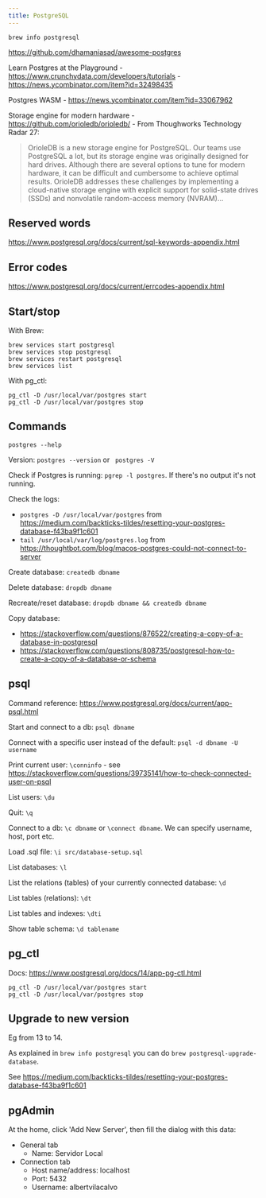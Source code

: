 ```yaml
---
title: PostgreSQL
---
```


`brew info postgresql`

https://github.com/dhamaniasad/awesome-postgres

Learn Postgres at the Playground - https://www.crunchydata.com/developers/tutorials - https://news.ycombinator.com/item?id=32498435

Postgres WASM - https://news.ycombinator.com/item?id=33067962

Storage engine for modern hardware - https://github.com/orioledb/orioledb/ - From Thoughworks Technology Radar 27:

> OrioleDB is a new storage engine for PostgreSQL. Our teams use PostgreSQL a lot, but its
> storage engine was originally designed for hard drives. Although there are several options to tune
> for modern hardware, it can be difficult and cumbersome to achieve optimal results. OrioleDB
> addresses these challenges by implementing a cloud-native storage engine with explicit support
> for solid-state drives (SSDs) and nonvolatile random-access memory (NVRAM)...

## Reserved words

https://www.postgresql.org/docs/current/sql-keywords-appendix.html

## Error codes

https://www.postgresql.org/docs/current/errcodes-appendix.html

## Start/stop

With Brew:

```
brew services start postgresql
brew services stop postgresql
brew services restart postgresql
brew services list
```

With pg_ctl:

```
pg_ctl -D /usr/local/var/postgres start
pg_ctl -D /usr/local/var/postgres stop
```

## Commands

`postgres --help`

Version: `postgres --version` or ` postgres -V`

Check if Postgres is running: `pgrep -l postgres`. If there's no output it's not running.

Check the logs:

- `postgres -D /usr/local/var/postgres` from https://medium.com/backticks-tildes/resetting-your-postgres-database-f43ba9f1c601
- `tail /usr/local/var/log/postgres.log` from https://thoughtbot.com/blog/macos-postgres-could-not-connect-to-server

Create database: `createdb dbname`

Delete database: `dropdb dbname`

Recreate/reset database: `dropdb dbname && createdb dbname`

Copy database:

- https://stackoverflow.com/questions/876522/creating-a-copy-of-a-database-in-postgresql
- https://stackoverflow.com/questions/808735/postgresql-how-to-create-a-copy-of-a-database-or-schema

## psql

Command reference: https://www.postgresql.org/docs/current/app-psql.html

Start and connect to a db: `psql dbname`

Connect with a specific user instead of the default: `psql -d dbname -U username`

Print current user: `\conninfo` - see https://stackoverflow.com/questions/39735141/how-to-check-connected-user-on-psql

List users: `\du`

Quit: `\q`

Connect to a db: `\c dbname` or `\connect dbname`. We can specify username, host, port etc.

Load .sql file: `\i src/database-setup.sql`

List databases: `\l`

List the relations (tables) of your currently connected database: `\d`

List tables (relations): `\dt`

List tables and indexes: `\dti`

Show table schema: `\d tablename`

## pg_ctl

Docs: https://www.postgresql.org/docs/14/app-pg-ctl.html

```
pg_ctl -D /usr/local/var/postgres start
pg_ctl -D /usr/local/var/postgres stop
```

## Upgrade to new version

Eg from 13 to 14.

As explained in `brew info postgresql` you can do `brew postgresql-upgrade-database`.

See https://medium.com/backticks-tildes/resetting-your-postgres-database-f43ba9f1c601

## pgAdmin

At the home, click 'Add New Server', then fill the dialog with this data:

- General tab
  - Name: Servidor Local
- Connection tab
  - Host name/address: localhost
  - Port: 5432
  - Username: albertvilacalvo
